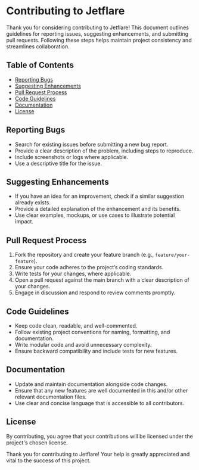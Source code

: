 # Contributing to Jetflare

Thank you for considering contributing to Jetflare! This document outlines guidelines for reporting issues, suggesting enhancements, and submitting pull requests. Following these steps helps maintain project consistency and streamlines collaboration.

## Table of Contents

- [Reporting Bugs](#reporting-bugs)
- [Suggesting Enhancements](#suggesting-enhancements)
- [Pull Request Process](#pull-request-process)
- [Code Guidelines](#code-guidelines)
- [Documentation](#documentation)
- [License](#license)

## Reporting Bugs

- Search for existing issues before submitting a new bug report.
- Provide a clear description of the problem, including steps to reproduce.
- Include screenshots or logs where applicable.
- Use a descriptive title for the issue.

## Suggesting Enhancements

- If you have an idea for an improvement, check if a similar suggestion already exists.
- Provide a detailed explanation of the enhancement and its benefits.
- Use clear examples, mockups, or use cases to illustrate potential impact.

## Pull Request Process

1. Fork the repository and create your feature branch (e.g., `feature/your-feature`).
2. Ensure your code adheres to the project’s coding standards.
3. Write tests for your changes, where applicable.
4. Open a pull request against the main branch with a clear description of your changes.
5. Engage in discussion and respond to review comments promptly.

## Code Guidelines

- Keep code clean, readable, and well-commented.
- Follow existing project conventions for naming, formatting, and documentation.
- Write modular code and avoid unnecessary complexity.
- Ensure backward compatibility and include tests for new features.

## Documentation

- Update and maintain documentation alongside code changes.
- Ensure that any new features are well documented in this and/or other relevant documentation files.
- Use clear and concise language that is accessible to all contributors.

## License

By contributing, you agree that your contributions will be licensed under the project's chosen license.

Thank you for contributing to Jetflare! Your help is greatly appreciated and vital to the success of this project.
